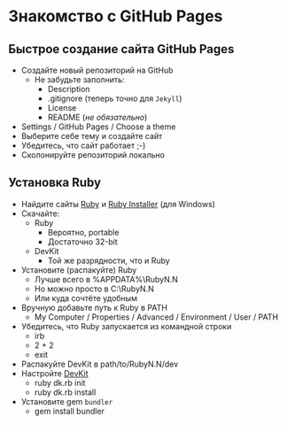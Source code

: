 # Знакомство с GitHub Pages

## Быстрое создание сайта GitHub Pages

- Создайте новый репозиторий на GitHub
    * Не забудьте заполнить:
        + Description
        + .gitignore (теперь точно для `Jekyll`)
        + License
        + README (*не обязательно*)
- Settings / GitHub Pages / Choose a theme
- Выберите себе тему и создайте сайт
- Убедитесь, что сайт работает ;-)
- Сколонируйте репозиторий локально

## Установка Ruby

- Найдите сайты [Ruby][] и [Ruby Installer][] (для Windows)
- Скачайте:
    + Ruby 
        * Вероятно, portable
        * Достаточно 32-bit
    + DevKit
        * Той же разрядности, что и Ruby
- Установите (распакуйте) Ruby
    + Лучше всего в %APPDATA%\RubyN.N
    + Но можно просто в C:\RubyN.N
    + Или куда сочтёте удобным
- Вручную добавьте путь к Ruby в PATH
    + My Computer / Properties / Advanced / Environment / User / PATH
- Убедитесь, что Ruby запускается из командной строки
    + irb
    + 2 + 2
    + exit
- Распакуйте DevKit в path/to/RubyN.N/dev
- Настройте [DevKit][DevKit.wiki]
    + ruby dk.rb init
    + ruby dk.rb install
- Установите gem `bundler`
    + gem install bundler

[Ruby]: https://www.ruby-lang.org/
[Ruby Installer]: https://rubyinstaller.org/
[DevKit.wiki]: https://github.com/oneclick/rubyinstaller/wiki/Development-Kit

